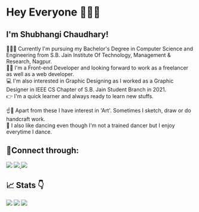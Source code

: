 # Hey Everyone 🙋🏼‍♀️
## I'm Shubhangi Chaudhary!

👩🏼‍🎓 Currently I'm pursuing my Bachelor's Degree in Computer Science and Engineering from S.B. Jain Institute Of Technology, Management & Research, Nagpur.<br/>
👩🏼 I'm a Front-end Developer and looking forward to work as a freelancer as well as a web developer. <br/>
💻 I'm also interested in Graphic Designing as I worked as a Graphic Designer in IEEE CS Chapter of S.B. Jain Student Branch in 2021.<br/>
👉 I'm a quick learner and always ready to learn new stuffs.  <br/>


☝️🎨 Apart from these I have interest in 'Art'. Sometimes I sketch, draw or do handcraft work. </br>
💃 I also like dancing even though I'm not a trained dancer but I enjoy everytime I dance. </br>

## 🤝Connect through: </br>

   <a href="https://www.linkedin.com/in/shubhangi-chaudhary-620271212/"> <img src="https://img.shields.io/badge/LinkedIn-0077B5?style=for-the-badge&logo=linkedin&logoColor=white" /></a>  <a href=""><img src="https://img.shields.io/badge/Gmail-D14836?style=for-the-badge&logo=gmail&logoColor=white" /> </a>    <a href="" > <img src="https://img.shields.io/badge/Instagram-E4405F?style=for-the-badge&logo=instagram&logoColor=white" /> </a> </br>

## 📈 Stats 👇

   <img src="https://github-readme-stats.vercel.app/api/top-langs/?username=ShubhangiChaudhary&theme=tokyonight" />
   <img src="https://github-readme-stats.vercel.app/api?username=ShubhangiChaudhary&theme=tokyonight&width=50px" /> 
   <img src="https://github-readme-streak-stats.herokuapp.com/?user=ShubhangiChaudhary&theme=tokyonight" />
  
<!--   <img src="https://activity-graph.herokuapp.com/graph?username=ShubhangiChaudhary&theme=tokyonight" /> -->

<!-- <img src="https://github-profile-summary-cards.vercel.app/api/cards/profile-details?username=ShubhangiChaudhary&theme=tokyonight" />
 -->

